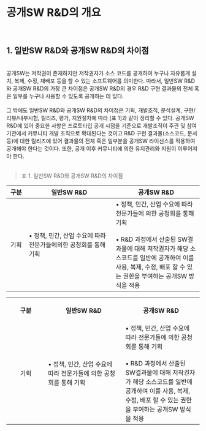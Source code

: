 # 공개SW R&D의 개요  
<br>

## 1. 일반SW R&D와 공개SW R&D의 차이점
<br> 
공개SW는 저작권이 존재하지만 저작권자가 소스 코드를 공개하여 누구나 자유롭게 설치, 복제, 수정, 재배포 등을 할 수 있는 소프트웨어를 의미한다. 따라서, 일반SW R&D와 공개SW R&D의 가장 큰 차이점은 공개SW R&D의 경우 R&D 구현 결과물의 전체 혹은 일부를 누구나 사용할 수 있도록 공개하는 데 있다.
<br>
<br> 
그 밖에도 일반SW R&D와 공개SW R&D의 차이점은 기획, 개발조직, 분석설계, 구현/리뷰/내부시험, 릴리즈, 평가, 지원절차에 따라 [표 1]과 같이 정리할 수 있다. 공개SW R&D에 있어 중요한 사항은 프로토타입 공개 시점을 기준으로 개발조직이 주관 및 참여기관에서 커뮤니티 개발 조직으로 확대된다는 것이고 R&D 구현 결과물(소스코드, 문서 등)에 대한 릴리즈에 있어 결과물의 전체 혹은 일부분을 공개SW 라이선스를 적용하여 공개해야
한다는 것이다. 또한, 공개 이후 커뮤니티에 의한 유지관리와 지원이 이루어져야 한다.
<br> 
<br>

> 표 1. 일반SW R&D와 공개SW R&D의 차이점

| 구분 | 일반SW R&D | 공개SW R&D | 
| ---- | -------- | ----|
| 기획 | • 정책, 민간, 산업 수요에 따라 전문가들에의한 공청회를 통해 기획 | • 정책, 민간, 산업 수요에 따라 전문가들에 의한 공청회를 통해 기획 <br><br> • R&D 과정에서 산출된 SW결과물에 대해 저작권자가 해당 소스코드를 일반에 공개하여 이를 사용, 복제, 수정, 배포 할 수 있는 권한을 부여하는 공개SW 방식을 적용 | | | | |


<style>
    table th {vertical-align:middle}
    table tr th:first-child {width:10%}
    table tr th:nth-child(2) {width:45%}
    table tr th:nth-child(3) {width:45%}
    table tr td:first-child {text-align:center}

</style>


<table>
    <tr>
        <th style="width:20%; text-align:center; vertical-align:middle">
            <p>구분</p>
        </th>
        <th style="width:40%;">
            <p>일반SW R&D</p>
        </th>
        <th style="width:40%;">
            <p>공개SW R&D</p>
        </th>
    </tr>
    <tr>
        <td>기획</td>
        <td>• 정책, 민간, 산업 수요에 따라 전문가들에
            의한 공청회를 통해 기획</td>
        <td>• 정책, 민간, 산업 수요에 따라 전문가들에 의한 공청회를
            통해 기획<br><br>
            • R&D 과정에서 산출된 SW결과물에 대해 저작권자가 해당
            소스코드를 일반에 공개하여 이를 사용, 복제, 수정, 배포 할
            수 있는 권한을 부여하는 공개SW 방식을 적용</td>
    </tr>
</table>